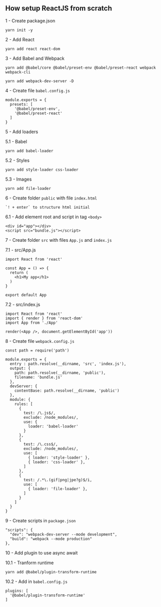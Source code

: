 ## How setup ReactJS from scratch


1 - Create package.json
```
yarn init -y
```

2 - Add React
```
yarn add react react-dom
```

3 - Add Babel and Webpack
```
yarn add @babel/core @babel/preset-env @babel/preset-react webpack webpack-cli
```

```
yarn add webpack-dev-server -D
```

4 - Create file `babel.config.js`
```
module.exports = {
  presets: [
    '@babel/preset-env',
    '@babel/preset-react'
  ]
}
```

5 - Add loaders

5.1 - Babel
```
yarn add babel-loader
```

5.2 - Styles
```
yarn add style-loader css-loader
```

5.3 - Images
```
yarn add file-loader
```


6 - Create folder `public` with file `index.html` 
```
`! + enter` to structure html initial
```

6.1 - Add element root and script in tag `<body>`
```
<div id="app"></div>
<script src="bundle.js"></script>
```

7 - Create folder `src` with files `App.js` and `index.js` 

7.1 - src/App.js
```
import React from 'react'

const App = () => {
  return (
    <h1>My app</h1>
  )
}

export default App
```

7.2 - src/index.js
```
import React from 'react'
import { render } from 'react-dom'
import App from './App'

render(<App />, document.getElementById('app'))
```


8 - Create file `webpack.config.js`
```
const path = require('path')

module.exports = {
  entry : path.resolve(__dirname, 'src', 'index.js'),
  output: {
    path: path.resolve(__dirname, 'public'),
    filename: 'bundle.js'
  },
  devServer: {
    contentBase: path.resolve(__dirname, 'public')
  },
  module: {
    rules: [
      {
        test: /\.js$/,
        exclude: /node_modules/,
        use: {
          loader: 'babel-loader'
        }
      },
      {
        test: /\.css$/,
        exclude: /node_modules/,
        use: [
          { loader: 'style-loader' },
          { loader: 'css-loader' },
        ]
      },
      {
        test: /.*\.(gif|png|jpe?g)$/i,
        use: [
          { loader: 'file-loader' },
        ]
      }
    ]
  }
}
```

9 - Create scripts in `package.json`
```
"scripts": {
  "dev": "webpack-dev-server --mode development",
  "build": "webpack --mode production"
},
```


10 - Add plugin to use async await

10.1 - Tranform runtime
```
yarn add @babel/plugin-transform-runtime
```

10.2 - Add in `babel.config.js`
```
plugins: [
  '@babel/plugin-transform-runtime'
]

```